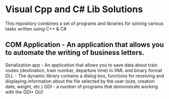 # Visual Cpp and C# Lib Solutions
This repository combines a set of programs and libraries for solving various tasks written using C++ & C#

<h2>COM Application - An application that allows you to automate the writing of business letters.</h2>
<a>Serialization app - An application that allows you to save data about train routes (destination, train number, departure time) in XML and binary format</a>
<a>DLL - The dynamic library contains a dialog box, functions for receiving and displaying information about the file selected by the user (size, creation date, weight, etc.)</a>
<a>GDI - a number of programs that demonstrate working with the GDI+ GUI</a>
